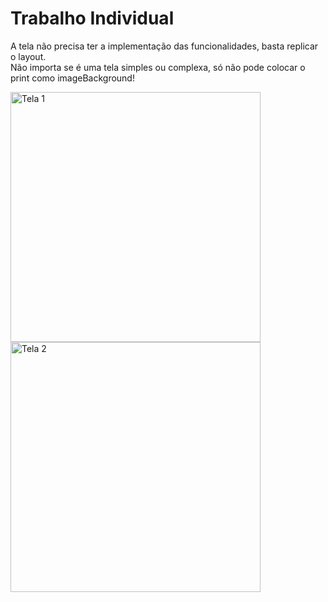 # Trabalho Individual

A tela não precisa ter a implementação das funcionalidades, basta replicar o layout.  
Não importa se é uma tela simples ou complexa, só não pode colocar o print como imageBackground!

<img src="https://github.com/user-attachments/assets/a8985142-32db-43d3-8a09-7ec5b46f0e64" alt="Tela 1" width="400"/>
<img src="(https://github.com/user-attachments/assets/18e73574-1ad6-4052-89e3-67b5f3872560)" alt="Tela 2" width="400"/>

